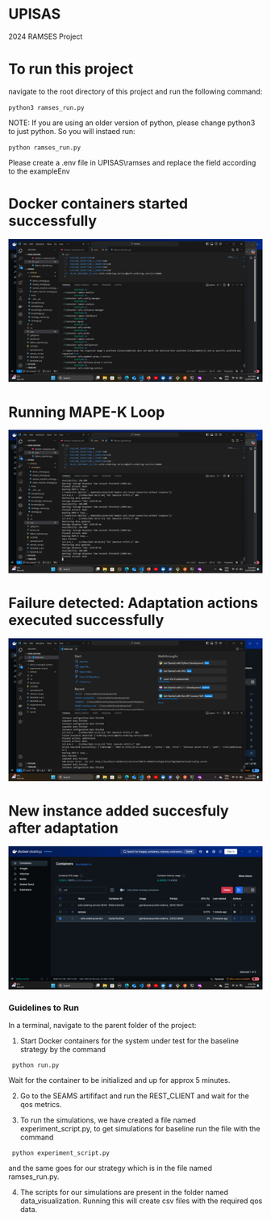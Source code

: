 # UPISAS
2024 RAMSES Project 

# To run this project

navigate to the root directory of this project and run the following command:

`python3 ramses_run.py`

NOTE: If you are using an older version of python, please change python3 to just python. So you will instaed run: 

`python ramses_run.py`

Please create a .env file in UPISAS\ramses and replace the field according to the exampleEnv


# Docker containers started successfully
![alt text](<Screenshot (12).png>)

# Running MAPE-K Loop
![alt text](<Screenshot (13).png>)

# Failure detected: Adaptation actions executed successfully
![alt text](<Screenshot (10).png>)

# New instance added succesfuly after adaptation
![alt text](<Screenshot (15).png>)

### Guidelines to Run 
In a terminal, navigate to the parent folder of the project:

1. Start Docker containers for the system under test for the baseline strategy by the command

```
 python run.py
```

Wait for the container to be initialized and up for approx 5 minutes.

2. Go to the SEAMS artififact and run the REST_CLIENT and wait for the qos metrics.

3. To run the simulations, we have created a file named experiment_script.py, to get simulations for baseline run the file with the command 
```
 python experiment_script.py
```
and the same goes for our strategy which is in the file named ramses_run.py.

4. The scripts for our simulations are present in the folder named data_visualization. Running this will create csv files with the required qos data.


